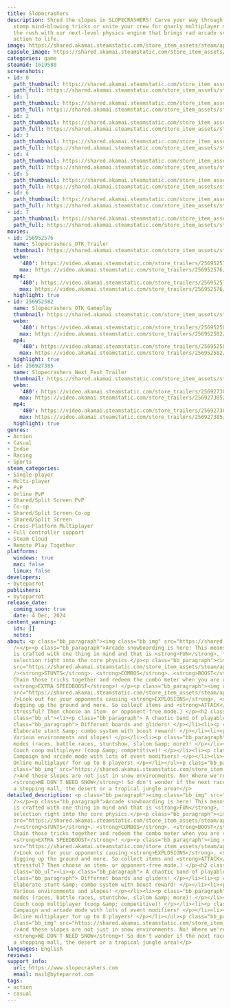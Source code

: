 ```yaml
---
title: Slopecrashers
description: Shred the slopes in SLOPECRASHERS! Carve your way through epic courses,
  stomp mind-blowing tricks or unite your crew for gnarly multiplayer mayhem. Feel
  the rush with our next-level physics engine that brings rad arcade snowboarding
  action to life.
image: https://shared.akamai.steamstatic.com/store_item_assets/steam/apps/1619580/header.jpg?t=1731765121
capsule_image: https://shared.akamai.steamstatic.com/store_item_assets/steam/apps/1619580/d5e67e436dd5e8cc53284a87cce00f550311c902/capsule_231x87.jpg?t=1731765121
categories: game
steamid: 1619580
screenshots:
- id: 0
  path_thumbnail: https://shared.akamai.steamstatic.com/store_item_assets/steam/apps/1619580/ss_068a507d626da8fd87ca4f146144956532d6d2b4.600x338.jpg?t=1731765121
  path_full: https://shared.akamai.steamstatic.com/store_item_assets/steam/apps/1619580/ss_068a507d626da8fd87ca4f146144956532d6d2b4.1920x1080.jpg?t=1731765121
- id: 1
  path_thumbnail: https://shared.akamai.steamstatic.com/store_item_assets/steam/apps/1619580/ss_470354f05b524a6b0d20f412ba134c6de89344d3.600x338.jpg?t=1731765121
  path_full: https://shared.akamai.steamstatic.com/store_item_assets/steam/apps/1619580/ss_470354f05b524a6b0d20f412ba134c6de89344d3.1920x1080.jpg?t=1731765121
- id: 2
  path_thumbnail: https://shared.akamai.steamstatic.com/store_item_assets/steam/apps/1619580/ss_20e1073d52416a235e947d74cd43e5d8989ce720.600x338.jpg?t=1731765121
  path_full: https://shared.akamai.steamstatic.com/store_item_assets/steam/apps/1619580/ss_20e1073d52416a235e947d74cd43e5d8989ce720.1920x1080.jpg?t=1731765121
- id: 3
  path_thumbnail: https://shared.akamai.steamstatic.com/store_item_assets/steam/apps/1619580/ss_68610c0e8bd04699cdd5ddc2b1d47aa66929c947.600x338.jpg?t=1731765121
  path_full: https://shared.akamai.steamstatic.com/store_item_assets/steam/apps/1619580/ss_68610c0e8bd04699cdd5ddc2b1d47aa66929c947.1920x1080.jpg?t=1731765121
- id: 4
  path_thumbnail: https://shared.akamai.steamstatic.com/store_item_assets/steam/apps/1619580/ss_6e61cf8c5ffafafbbcc383f41c290d436d7a110d.600x338.jpg?t=1731765121
  path_full: https://shared.akamai.steamstatic.com/store_item_assets/steam/apps/1619580/ss_6e61cf8c5ffafafbbcc383f41c290d436d7a110d.1920x1080.jpg?t=1731765121
- id: 5
  path_thumbnail: https://shared.akamai.steamstatic.com/store_item_assets/steam/apps/1619580/ss_326ed0f1674892e380636d06c263eefb25b9fca2.600x338.jpg?t=1731765121
  path_full: https://shared.akamai.steamstatic.com/store_item_assets/steam/apps/1619580/ss_326ed0f1674892e380636d06c263eefb25b9fca2.1920x1080.jpg?t=1731765121
- id: 6
  path_thumbnail: https://shared.akamai.steamstatic.com/store_item_assets/steam/apps/1619580/ss_352e2f7995589df78ab9f2174c2bf2302c1ec32b.600x338.jpg?t=1731765121
  path_full: https://shared.akamai.steamstatic.com/store_item_assets/steam/apps/1619580/ss_352e2f7995589df78ab9f2174c2bf2302c1ec32b.1920x1080.jpg?t=1731765121
- id: 7
  path_thumbnail: https://shared.akamai.steamstatic.com/store_item_assets/steam/apps/1619580/ss_69291f89a823bbc331e4ba47012126106a038147.600x338.jpg?t=1731765121
  path_full: https://shared.akamai.steamstatic.com/store_item_assets/steam/apps/1619580/ss_69291f89a823bbc331e4ba47012126106a038147.1920x1080.jpg?t=1731765121
movies:
- id: 256952576
  name: Slopecrashers_OTK_Trailer
  thumbnail: https://shared.akamai.steamstatic.com/store_item_assets/steam/apps/256952576/movie.293x165.jpg?t=1686742360
  webm:
    '480': https://video.akamai.steamstatic.com/store_trailers/256952576/movie480_vp9.webm?t=1686742360
    max: https://video.akamai.steamstatic.com/store_trailers/256952576/movie_max_vp9.webm?t=1686742360
  mp4:
    '480': https://video.akamai.steamstatic.com/store_trailers/256952576/movie480.mp4?t=1686742360
    max: https://video.akamai.steamstatic.com/store_trailers/256952576/movie_max.mp4?t=1686742360
  highlight: true
- id: 256952582
  name: Slopecrashers_OTK_Gameplay
  thumbnail: https://shared.akamai.steamstatic.com/store_item_assets/steam/apps/256952582/movie.293x165.jpg?t=1686742365
  webm:
    '480': https://video.akamai.steamstatic.com/store_trailers/256952582/movie480_vp9.webm?t=1686742365
    max: https://video.akamai.steamstatic.com/store_trailers/256952582/movie_max_vp9.webm?t=1686742365
  mp4:
    '480': https://video.akamai.steamstatic.com/store_trailers/256952582/movie480.mp4?t=1686742365
    max: https://video.akamai.steamstatic.com/store_trailers/256952582/movie_max.mp4?t=1686742365
  highlight: true
- id: 256927385
  name: Slopecrashers_Next_Fest_Trailer
  thumbnail: https://shared.akamai.steamstatic.com/store_item_assets/steam/apps/256927385/movie.293x165.jpg?t=1675152642
  webm:
    '480': https://video.akamai.steamstatic.com/store_trailers/256927385/movie480_vp9.webm?t=1675152642
    max: https://video.akamai.steamstatic.com/store_trailers/256927385/movie_max_vp9.webm?t=1675152642
  mp4:
    '480': https://video.akamai.steamstatic.com/store_trailers/256927385/movie480.mp4?t=1675152642
    max: https://video.akamai.steamstatic.com/store_trailers/256927385/movie_max.mp4?t=1675152642
  highlight: true
genres:
- Action
- Casual
- Indie
- Racing
- Sports
steam_categories:
- Single-player
- Multi-player
- PvP
- Online PvP
- Shared/Split Screen PvP
- Co-op
- Shared/Split Screen Co-op
- Shared/Split Screen
- Cross-Platform Multiplayer
- Full controller support
- Steam Cloud
- Remote Play Together
platforms:
  windows: true
  mac: false
  linux: false
developers:
- byteparrot
publishers:
- byteparrot
release_date:
  coming_soon: true
  date: 4 Dec, 2024
content_warning:
  ids: []
  notes:
about: <p class="bb_paragraph"><img class="bb_img" src="https://shared.akamai.steamstatic.com/store_item_assets/steam/apps/1619580/extras/snowboarding.gif?t=1731765121"
  /></p><p class="bb_paragraph">Arcade snowboarding is here! This means <strong>SLOPECRASHERS</strong>
  is crafted with one thing in mind and that is <strong>FUN</strong>, from the character
  selection right into the core physics.</p><p class="bb_paragraph"><img class="bb_img"
  src="https://shared.akamai.steamstatic.com/store_item_assets/steam/apps/1619580/extras/stunts.gif?t=1731765121"
  /><strong>STUNTS</strong>. <strong>COMBOS</strong>. <strong>BOOST</strong>. <strong>REPEAT</strong>!
  Chain those tricks together and redeem the combo meter when you are ready for that
  <strong>EXTRA SPEEDBOOST</strong>! </p><p class="bb_paragraph"><img class="bb_img"
  src="https://shared.akamai.steamstatic.com/store_item_assets/steam/apps/1619580/extras/combatitems.gif?t=1731765121"
  />Look out for your opponents causing <strong>EXPLOSIONS</strong>, <strong>MOLES</strong>
  digging up the ground and more. So collect items and <strong>ATTACK</strong>! (Too
  stressful? Then choose an item- or opponent-free mode.) </p><h2 class="bb_tag">FEATURES:</h2><ul
  class="bb_ul"><li><p class="bb_paragraph"> A chaotic band of playable animals! </p></li><li><p
  class="bb_paragraph"> Different boards and gliders! </p></li><li><p class="bb_paragraph">
  Elaborate stunt &amp; combo system with boost reward! </p></li><li><p class="bb_paragraph">
  Various environments and slopes! </p></li><li><p class="bb_paragraph"> Lots of game
  modes (races, battle races, stuntshow, slalom &amp; more)! </p></li><li><p class="bb_paragraph">
  Couch coop multiplayer (coop &amp; competitive)! </p></li><li><p class="bb_paragraph">
  Campaign and arcade mode with lots of event modifiers! </p></li><li><p class="bb_paragraph">
  Online multiplayer for up to 8 players! </p></li></ul><p class="bb_paragraph"><img
  class="bb_img" src="https://shared.akamai.steamstatic.com/store_item_assets/steam/apps/1619580/extras/environments.gif?t=1731765121"
  />And these slopes are not just in snow environments. No! Where we're shredding,
  <strong>WE DON'T NEED SNOW</strong>! So don't wonder if the next race starts in
  a shopping mall, the desert or a tropical jungle area!</p>
detailed_description: <p class="bb_paragraph"><img class="bb_img" src="https://shared.akamai.steamstatic.com/store_item_assets/steam/apps/1619580/extras/snowboarding.gif?t=1731765121"
  /></p><p class="bb_paragraph">Arcade snowboarding is here! This means <strong>SLOPECRASHERS</strong>
  is crafted with one thing in mind and that is <strong>FUN</strong>, from the character
  selection right into the core physics.</p><p class="bb_paragraph"><img class="bb_img"
  src="https://shared.akamai.steamstatic.com/store_item_assets/steam/apps/1619580/extras/stunts.gif?t=1731765121"
  /><strong>STUNTS</strong>. <strong>COMBOS</strong>. <strong>BOOST</strong>. <strong>REPEAT</strong>!
  Chain those tricks together and redeem the combo meter when you are ready for that
  <strong>EXTRA SPEEDBOOST</strong>! </p><p class="bb_paragraph"><img class="bb_img"
  src="https://shared.akamai.steamstatic.com/store_item_assets/steam/apps/1619580/extras/combatitems.gif?t=1731765121"
  />Look out for your opponents causing <strong>EXPLOSIONS</strong>, <strong>MOLES</strong>
  digging up the ground and more. So collect items and <strong>ATTACK</strong>! (Too
  stressful? Then choose an item- or opponent-free mode.) </p><h2 class="bb_tag">FEATURES:</h2><ul
  class="bb_ul"><li><p class="bb_paragraph"> A chaotic band of playable animals! </p></li><li><p
  class="bb_paragraph"> Different boards and gliders! </p></li><li><p class="bb_paragraph">
  Elaborate stunt &amp; combo system with boost reward! </p></li><li><p class="bb_paragraph">
  Various environments and slopes! </p></li><li><p class="bb_paragraph"> Lots of game
  modes (races, battle races, stuntshow, slalom &amp; more)! </p></li><li><p class="bb_paragraph">
  Couch coop multiplayer (coop &amp; competitive)! </p></li><li><p class="bb_paragraph">
  Campaign and arcade mode with lots of event modifiers! </p></li><li><p class="bb_paragraph">
  Online multiplayer for up to 8 players! </p></li></ul><p class="bb_paragraph"><img
  class="bb_img" src="https://shared.akamai.steamstatic.com/store_item_assets/steam/apps/1619580/extras/environments.gif?t=1731765121"
  />And these slopes are not just in snow environments. No! Where we're shredding,
  <strong>WE DON'T NEED SNOW</strong>! So don't wonder if the next race starts in
  a shopping mall, the desert or a tropical jungle area!</p>
languages: English
reviews:
support_info:
  url: https://www.slopecrashers.com
  email: mail@byteparrot.com
tags:
- action
- casual
---
```

